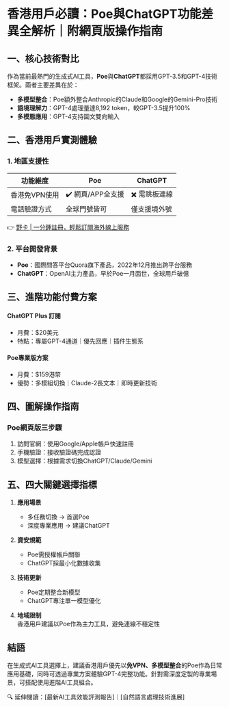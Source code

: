 # 香港用戶必讀：Poe與ChatGPT功能差異全解析｜附網頁版操作指南

## 一、核心技術對比
作為當前最熱門的生成式AI工具，**Poe**與**ChatGPT**都採用GPT-3.5和GPT-4技術框架。兩者主要差異在於：
- **多模型整合**：Poe額外整合Anthropic的Claude和Google的Gemini-Pro技術
- **語境理解力**：GPT-4處理量達8,192 token，較GPT-3.5提升100%
- **多模態應用**：GPT-4支持圖文雙向輸入

## 二、香港用戶實測體驗
### 1. 地區支援性
| 功能維度       | Poe          | ChatGPT     |
|----------------|--------------|-------------|
| 香港免VPN使用  | ✔️ 網頁/APP全支援 | ✖️ 需跳板連線 |
| 電話驗證方式   | 全球門號皆可   | 僅支援境外號 |

👉 [野卡 | 一分鍾註冊，輕鬆訂閱海外線上服務](https://bbtdd.com/yeka)

### 2. 平台開發背景
- **Poe**：國際問答平台Quora旗下產品，2022年12月推出跨平台服務
- **ChatGPT**：OpenAI主力產品，早於Poe一月面世，全球用戶破億

## 三、進階功能付費方案
#### ChatGPT Plus 訂閱
- 月費：$20美元
- 特點：專屬GPT-4通道｜優先回應｜插件生態系

#### Poe專業版方案
- 月費：$159港幣
- 優勢：多模組切換｜Claude-2長文本｜即時更新技術

## 四、圖解操作指南
### Poe網頁版三步驟
1. 訪問官網：使用Google/Apple帳戶快速註冊
2. 手機驗證：接收驗證碼完成認證
3. 模型選擇：根據需求切換ChatGPT/Claude/Gemini



## 五、四大關鍵選擇指標
1. **應用場景**  
   - 多任務切換 → 首選Poe
   - 深度專業應用 → 建議ChatGPT

2. **資安規範**  
   - Poe需授權帳戶關聯
   - ChatGPT採最小化數據收集

3. **技術更新**  
   - Poe定期整合新模型
   - ChatGPT專注單一模型優化

4. **地域限制**  
   香港用戶建議以Poe作為主力工具，避免連線不穩定性

## 結語
在生成式AI工具選擇上，建議香港用戶優先以**免VPN、多模型整合**的Poe作為日常應用基礎，同時可透過專業方案體驗GPT-4完整功能。針對需深度定製的專業場景，可搭配使用進階AI工具組合。

🔍 延伸閱讀：[最新AI工具效能評測報告]｜[自然語言處理技術進展]